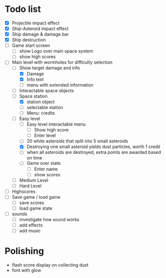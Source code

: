 # Todo list

- [x] Projectile impact effect
- [x] Ship-Asteroid impact effect
- [x] Ship damage & damage bar
- [x] Ship destruction
- [ ] Game start screen
  - [ ] show Logo over main space system
  - [ ] show high scores
- [ ] Main level with wormholes for difficulty selection
  - [ ] Show target damage and info
    - [x] Damage
    - [x] Info text
    - [ ] menu with extended information
  - [ ] Interactable space objects
  - [ ] Space station
    - [x] station object
    - [ ] selectable station
    - [ ] Menu: credits
  - [ ] Easy level
    - [ ] Easy level interactable menu
      - [ ] Show high score
      - [ ] Enter level
    - [ ] 20 white asteroids that split into 5 small asteroids
    - [x] Destroying one small asteroid yields dust particles, worth 1 credit
    - [ ] when all asteroids are destroyed, extra points are awarded based on time
    - [ ] Game over state
      - [ ] Enter name
      - [ ] show scores
  - [ ] Medium Level
  - [ ] Hard Level
- [ ] Highscores
- [ ] Save game / load game
  - [ ] save scores
  - [ ] load game state
- [ ] sounds
  - [ ] investigate how sound works 
  - [ ] add effects 
  - [ ] add music

# Polishing

- flash score display on collecting dust
- font with glow